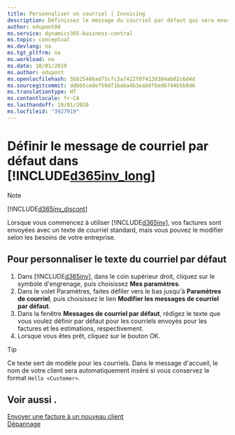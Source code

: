 ```yaml
---
title: Personnaliser un courriel | Invoicing
description: Définissez le message du courriel par défaut qui sera envoyé à vos clients lorsque vous leur envoyez une facture.
author: edupont04
ms.service: dynamics365-business-central
ms.topic: conceptual
ms.devlang: na
ms.tgt_pltfrm: na
ms.workload: na
ms.date: 10/01/2019
ms.author: edupont
ms.openlocfilehash: 5bb25466ad75cfc3a7422f074138384ab02c6d4d
ms.sourcegitcommit: ddbb5cede750df1baba4b3eab8fbed6744b5b9d6
ms.translationtype: HT
ms.contentlocale: fr-CA
ms.lasthandoff: 10/01/2020
ms.locfileid: "3927919"
---
```

# <a name="define-the-default-email-message-in-d365inv_long"></a>Définir le message de courriel par défaut dans [!INCLUDE[d365inv_long](includes/d365inv_long.md)]
> [!Note]
> [!INCLUDE[d365inv_discont](includes/d365inv_discont.md)]

Lorsque vous commencez à utiliser [!INCLUDE[d365inv](includes/d365inv.md)], vos factures sont envoyées avec un texte de courriel standard, mais vous pouvez le modifier selon les besoins de votre entreprise.  

## <a name="to-customize-the-default-email-text"></a>Pour personnaliser le texte du courriel par défaut

1. Dans [!INCLUDE[d365inv](includes/d365inv.md)], dans le coin supérieur droit, cliquez sur le symbole d'engrenage, puis choisissez **Mes paramètres**.  
2. Dans le volet Paramètres, faites défiler vers le bas jusqu'à **Paramètres de courriel**, puis choisissez le lien **Modifier les messages de courriel par défaut**.  
3. Dans la fenêtre **Messages de courriel par défaut**, rédigez le texte que vous voulez définir par défaut pour les courriels envoyés pour les factures et les estimations, respectivement.
4. Lorsque vous êtes prêt, cliquez sur le bouton OK.  

> [!TIP]  
> Ce texte sert de modèle pour les courriels. Dans le message d'accueil, le nom de votre client sera automatiquement inséré si vous conservez le format `Hello <Customer>`.  

## <a name="see-also"></a>Voir aussi .
[Envoyer une facture à un nouveau client](send-invoice.md)  
[Dépannage](about-troubleshooting.md)  
